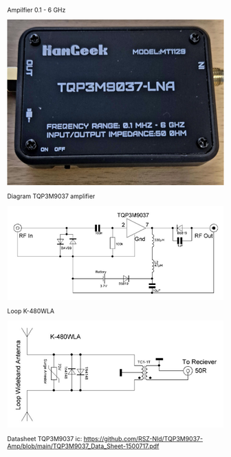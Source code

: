 Ampilfier 0.1 - 6 GHz

![Photo 1](https://github.com/RSZ-Nld/TQP3M9037-Amp/blob/main/TQP3M9037%20Amp%20Model%20%20MT1129.jpg)

Diagram TQP3M9037 amplifier

![Photo 2](https://github.com/RSZ-Nld/TQP3M9037-Amp/blob/main/Amp%20TQP3M9037.JPG)

Loop K-480WLA

![Photo 2](https://github.com/RSZ-Nld/TQP3M9037-Amp/blob/main/Loop%20wideband.JPG)


Datasheet TQP3M9037 ic:
https://github.com/RSZ-Nld/TQP3M9037-Amp/blob/main/TQP3M9037_Data_Sheet-1500717.pdf
